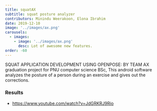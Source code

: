 ```yaml
---
title: squatAX
subtitle: squat posture analyzer
contributors: Minindu Weerakoon, Elona Ibrahim
date: 2019-12-10
image: '../images/ax.png'
carousels: 
  - images: 
    - image: '../images/ax.png'
      desc: Lot of awesome new features.
order: -60
---
```


SQUAT APPLICATION DEVELOPMENT USING OPENPOSE: BY TEAM AX
graduation project for PNU computer science BSc, This android software analyzes the posture of a person during an exercise and gives out the corrections.


### Results

- https://www.youtube.com/watch?v=JdGRKRJ9Rio


